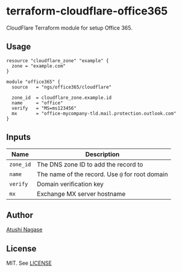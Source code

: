 # terraform-cloudflare-office365

CloudFlare Terraform module for setup Office 365.

## Usage

```hcl
resource "cloudflare_zone" "example" {
  zone = "example.com"
}

module "office365" {
  source   = "ngs/office365/cloudflare"

  zone_id  = cloudflare_zone.example.id
  name     = "office"
  verify   = "MS=ms123456"
  mx       = "office-mycompany-tld.mail.protection.outlook.com"
}
```

## Inputs

| Name      | Description                                     |
| --------- | ----------------------------------------------- |
| `zone_id` | The DNS zone ID to add the record to            |
| `name`    | The name of the record. Use `@` for root domain |
| `verify`  | Domain verification key                         |
| `mx`      | Exchange MX server hostname                     |

## Author

[Atushi Nagase]

## License

MIT. See [LICENSE]

[atushi nagase]: https://ngs.io/
[license]: LICENSE
